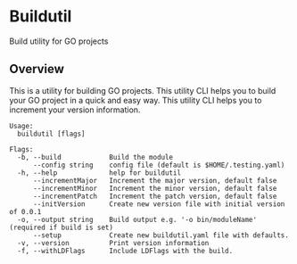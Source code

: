 # Buildutil
Build utility for GO projects

## Overview
This is a utility for building GO projects.
This utility CLI helps you to build your GO project in a quick and easy way.
This utility CLI helps you to increment your version information.

```console
Usage:
  buildutil [flags]

Flags:
  -b, --build            Build the module
      --config string    config file (default is $HOME/.testing.yaml)
  -h, --help             help for buildutil
      --incrementMajor   Increment the major version, default false
      --incrementMinor   Increment the minor version, default false
      --incrementPatch   Increment the patch version, default false
      --initVersion      Create new version file with initial version of 0.0.1
  -o, --output string    Build output e.g. '-o bin/moduleName' (required if build is set)
      --setup            Create new buildutil.yaml file with defaults.
  -v, --version          Print version information
  -f, --withLDFlags      Include LDFlags with the build.
  ```
